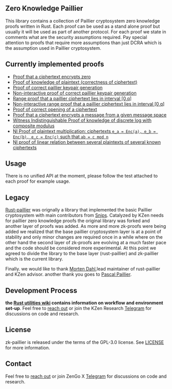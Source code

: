 Zero Knowledge Paillier
-------------------
This library contains a collection of Paillier cryptosystem zero knowledge proofs written in Rust. 
Each proof can be used as a stand alone proof but usually it will be used as part of another protocol. 
For each proof we state in comments what are the security assumptions required. Pay special attention to proofs that require more assumptions than just DCRA which is the assumption used in Paillier cryptosystem.

Currently implemented proofs
-------------------

* [Proof that a ciphertext encrypts zero](https://github.com/ZenGo-X/zk-paillier/blob/master/src/zkproofs/zero_enc_proof.rs)
* [Proof of knowledge of plaintext (correctness of ciphertext)](https://github.com/ZenGo-X/zk-paillier/blob/master/src/zkproofs/correct_ciphertext.rs#L109)
* [Proof of correct paillier keypair generation](https://github.com/ZenGo-X/zk-paillier/blob/master/src/zkproofs/correct_key.rs)
* [Non-interactive proof of correct paillier keypair generation](https://github.com/ZenGo-X/zk-paillier/blob/master/src/zkproofs/correct_key_ni.rs)
* [Range proof that a paillier ciphertext lies in interval [0,q]](https://github.com/ZenGo-X/zk-paillier/blob/master/src/zkproofs/range_proof.rs)
* [Non-interactive range proof that a paillier ciphertext lies in interval [0,q]](https://github.com/ZenGo-X/zk-paillier/blob/master/src/zkproofs/range_proof_ni.rs)
* [Proof of correct opening of a ciphertext](https://github.com/ZenGo-X/zk-paillier/blob/master/src/zkproofs/correct_opening.rs)
* [Proof that a ciphertext encrypts a message from a given message space](https://github.com/ZenGo-X/zk-paillier/blob/master/src/zkproofs/correct_message.rs)
* [Witness Indistinguishable Proof of knowledge of discrete log with composite modulus](https://github.com/ZenGo-X/zk-paillier/blob/master/src/zkproofs/wi_dlog_proof.rs)
* [NI Proof of plaintext multiplication: ciphertexts `e_a = Enc(a), e_b = Enc(b), e_c = Enc(c)` such that `ab = c mod n`](https://github.com/ZenGo-X/zk-paillier/blob/master/src/zkproofs/multiplication_proof.rs)
* [NI proof of linear relation between several plaintexts of several known ciphertexts](https://github.com/ZenGo-X/zk-paillier/blob/master/src/zkproofs/verlin_proof.rs)

Usage
-------------------
There is no unified API at the moment, please follow the test attached to each proof for example usage. 

Legacy 
-------------------
[Rust-paillier](https://github.com/mortendahl/rust-paillier) was orignally a library that implemented the basic Paillier cryptosystem with main contributors from [Snips](https://github.com/snipsco). Catalyzed by KZen needs for paillier zero knowledge proofs the original library was forked and another layer of proofs was added. As more and more zk-proofs were being added we realized that the base paillier cryptosystem layer is at a point of stability and only minor changes are required once in a while where on the other hand the second layer of zk-proofs are evolving at a much faster pace and the code should be considered more experimental. At this point we agreed to divide the library to the base layer (rust-paillier) and zk-paillier which is the current library. 

Finally. we would like to thank [Morten Dahl](https://github.com/mortendahl),lead maintainer of rust-paillier and KZen advisor. another thank you goes to [Pascal Paillier](https://github.com/Pascal-Paillier).

Development Process
-------------------
 **the [Rust utilities wiki](https://github.com/KZen-networks/rust-utils/wiki) contains information on workflow and environment set-up**. 
Feel free to [reach out](mailto:github@kzencorp.com) or join the KZen Research [Telegram]( https://t.me/kzen_research) for discussions on code and research.

License
-------
zk-paillier is released under the terms of the GPL-3.0 license. See [LICENSE](LICENSE) for more information.

## Contact

Feel free to [reach out](mailto:github@kzencorp.com) or join ZenGo X [Telegram](https://t.me/zengo_x) for discussions on code and research.
